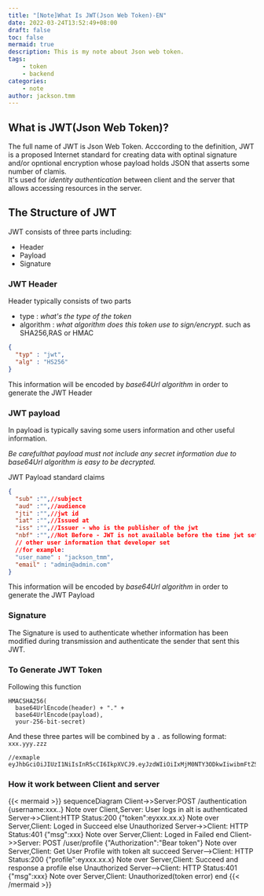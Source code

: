 ```yaml
---
title: "[Note]What Is JWT(Json Web Token)-EN"
date: 2022-03-24T13:52:49+08:00
draft: false
toc: false
mermaid: true
description: This is my note about Json web token.
tags: 
    - token
    - backend
categories: 
    - note
author: jackson.tmm
---
```


## What is JWT(Json Web Token)?
The full name of JWT is Json Web Token. Acccording to the definition, JWT is a proposed Internet standard for creating data with optinal signature and/or opntional encryption whose payload holds JSON that asserts some number of clamis.  
It's used for *identity authentication* between client and the server that allows accessing resources in the server.

## The Structure of JWT
JWT consists of three parts including:
* Header
* Payload
* Signature

### JWT Header
Header typically consists of two parts
* type : *what's the type of the token*
* algorithm : *what algorithm  does this token use to sign/encrypt*. such as SHA256,RAS or HMAC
```json
{
  "typ" : "jwt",
  "alg" : "HS256"
}
```
This information will be encoded by *base64Url algorithm* in order to generate the JWT Header

### JWT payload 
In payload  is typically  saving some users information and other useful information.  

*Be carefulthat payload must not include any secret information due to base64Url algorithm is easy to be decrypted.*

JWT Payload standard claims 
```json
{
  "sub" :"",//subject
  "aud" :"",//audience
  "jti" :"",//jwt id
  "iat" :"",//Issued at
  "iss" :"",//Issuer - who is the publisher of the jwt
  "nbf" :"",//Not Before - JWT is not available before the time jwt set.
  // other user information that developer set
  //for example:
  "user_name" : "jackson_tmm",
  "email" : "admin@admin.com"
}
```
This information will be encoded by *base64Url algorithm* in order to generate the JWT Payload

### Signature
The Signature is used to authenticate whether information has been modified during transmission and authenticate the sender that sent this JWT.

### To Generate JWT Token
Following this function
```
HMACSHA256(
  base64UrlEncode(header) + "." +
  base64UrlEncode(payload),
  your-256-bit-secret)
```
And these three partes will be combined by a `.` as following format: `xxx.yyy.zzz`
```
//exmaple
eyJhbGciOiJIUzI1NiIsInR5cCI6IkpXVCJ9.eyJzdWIiOiIxMjM0NTY3ODkwIiwibmFtZSI6IkpvaG4gRG9lIiwiaWF0IjoxNTE2MjM5MDIyfQ.cThIIoDvwdueQB468K5xDc5633seEFoqwxjF_xSJyQQ
```

### How it work between Client and server
{{< mermaid >}}
sequenceDiagram
    Client->>Server:POST /authentication {username:xxx..}
    Note over Client,Server: User logs in
    alt is authenticated
    Server->>Client:HTTP Status:200 {"token":eyxxx.xx.x}
    Note over Server,Client: Loged in Succeed
    else Unauthorized
    Server->>Client: HTTP Status:401 {"msg":xxx}
    Note over Server,Client: Loged in Failed
    end
    Client->>Server: POST /user/profile {"Authorization":"Bear token"} 
    Note over Server,Client: Get User Profile with token
    alt succeed
    Server-->Client: HTTP Status:200 {"profile":eyxxx.xx.x}
    Note over Server,Client: Succeed and response a profile
    else Unauthorized
    Server-->Client: HTTP Status:401 {"msg":xxx}
	Note over Server,Client: Unauthorized(token error)
    end
{{< /mermaid >}}
